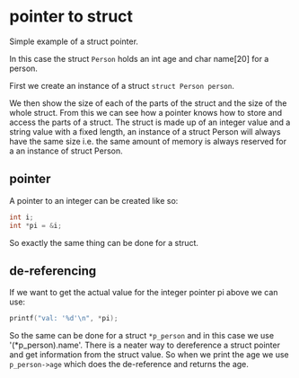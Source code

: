 # pointer to struct

Simple example of a struct pointer.

In this case the struct `Person` holds an int age and char name[20] for a person.

First we create an instance of a struct `struct Person person`.

We then show the size of each of the parts of the struct and the size of the whole struct. From this we can see how a pointer knows how to store and access the parts of a struct.
The struct is made up of an integer value and a string value with a fixed length, an instance of a struct Person will always have the same size i.e. the same amount of memory is always reserved for a an instance of struct Person.

## pointer
A pointer to an integer can be created like so:
```c
int i;
int *pi = &i;
```

So exactly the same thing can be done for a struct.

## de-referencing
If we want to get the actual value for the integer pointer pi above we can use:
```c
printf("val: '%d'\n", *pi);
```

So the same can be done for a struct `*p_person` and in this case we use '(*p_person).name'.
There is a neater way to dereference a struct pointer and get information from the struct value.
So when we print the age we use `p_person->age` which does the de-reference and returns the age.   